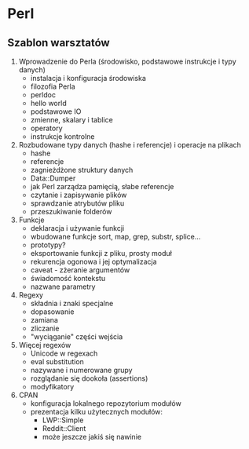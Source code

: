 # Perl
## Szablon warsztatów
1. Wprowadzenie do Perla (środowisko, podstawowe instrukcje i typy danych)
    - instalacja i konfiguracja środowiska
    - filozofia Perla
    - perldoc
    - hello world
    - podstawowe IO
    - zmienne, skalary i tablice
    - operatory
    - instrukcje kontrolne
2. Rozbudowane typy danych (hashe i referencje) i operacje na plikach
    - hashe
    - referencje
    - zagnieżdżone struktury danych
    - Data::Dumper
    - jak Perl zarządza pamięcią, słabe referencje
    - czytanie i zapisywanie plików
    - sprawdzanie atrybutów pliku
    - przeszukiwanie folderów
3. Funkcje
    - deklaracja i używanie funkcji
    - wbudowane funkcje sort, map, grep, substr, splice...
    - prototypy?
    - eksportowanie funkcji z pliku, prosty moduł
    - rekurencja ogonowa i jej optymalizacja
    - caveat - zżeranie argumentów
    - świadomość kontekstu
    - nazwane parametry
4. Regexy
    - składnia i znaki specjalne
    - dopasowanie
    - zamiana
    - zliczanie
    - "wyciąganie" części wejścia
5. Więcej regexów
    - Unicode w regexach
    - eval substitution
    - nazywane i numerowane grupy
    - rozglądanie się dookoła (assertions)
    - modyfikatory
6. CPAN
    - konfiguracja lokalnego repozytorium modułów
    - prezentacja kilku użytecznych modułów:
        * LWP::Simple
        * Reddit::Client
        * może jeszcze jakiś się nawinie
